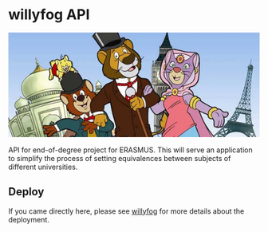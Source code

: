 # willyfog API

![Willy Fog](docs/willy-fog.jpg "Willy Fog")

API for end-of-degree project for ERASMUS. This will serve an application to simplify
the process of setting equivalences between subjects of different universities.

## Deploy

If you came directly here, please see [willyfog](https://github.com/popokis/willyfog)
 for more details about the deployment.


